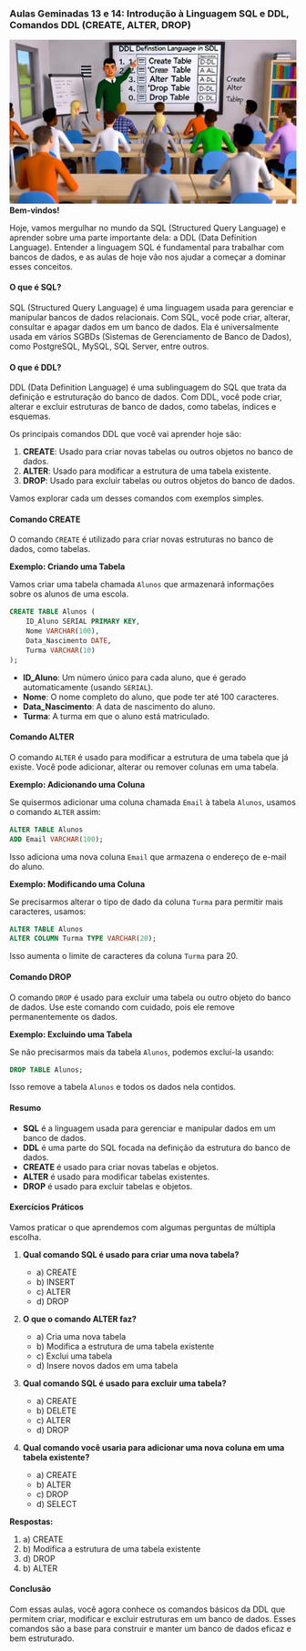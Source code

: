 ### Aulas Geminadas 13 e 14: Introdução à Linguagem SQL e DDL, Comandos DDL (CREATE, ALTER, DROP)
![](./assets/14.jpeg)
**Bem-vindos!**

Hoje, vamos mergulhar no mundo da SQL (Structured Query Language) e aprender sobre uma parte importante dela: a DDL (Data Definition Language). Entender a linguagem SQL é fundamental para trabalhar com bancos de dados, e as aulas de hoje vão nos ajudar a começar a dominar esses conceitos.

#### O que é SQL?

SQL (Structured Query Language) é uma linguagem usada para gerenciar e manipular bancos de dados relacionais. Com SQL, você pode criar, alterar, consultar e apagar dados em um banco de dados. Ela é universalmente usada em vários SGBDs (Sistemas de Gerenciamento de Banco de Dados), como PostgreSQL, MySQL, SQL Server, entre outros.

#### O que é DDL?

DDL (Data Definition Language) é uma sublinguagem do SQL que trata da definição e estruturação do banco de dados. Com DDL, você pode criar, alterar e excluir estruturas de banco de dados, como tabelas, índices e esquemas.

Os principais comandos DDL que você vai aprender hoje são:

1. **CREATE**: Usado para criar novas tabelas ou outros objetos no banco de dados.
2. **ALTER**: Usado para modificar a estrutura de uma tabela existente.
3. **DROP**: Usado para excluir tabelas ou outros objetos do banco de dados.

Vamos explorar cada um desses comandos com exemplos simples.

#### Comando CREATE

O comando `CREATE` é utilizado para criar novas estruturas no banco de dados, como tabelas.

**Exemplo: Criando uma Tabela**

Vamos criar uma tabela chamada `Alunos` que armazenará informações sobre os alunos de uma escola.

```sql
CREATE TABLE Alunos (
    ID_Aluno SERIAL PRIMARY KEY,
    Nome VARCHAR(100),
    Data_Nascimento DATE,
    Turma VARCHAR(10)
);
```

- **ID_Aluno**: Um número único para cada aluno, que é gerado automaticamente (usando `SERIAL`).
- **Nome**: O nome completo do aluno, que pode ter até 100 caracteres.
- **Data_Nascimento**: A data de nascimento do aluno.
- **Turma**: A turma em que o aluno está matriculado.

#### Comando ALTER

O comando `ALTER` é usado para modificar a estrutura de uma tabela que já existe. Você pode adicionar, alterar ou remover colunas em uma tabela.

**Exemplo: Adicionando uma Coluna**

Se quisermos adicionar uma coluna chamada `Email` à tabela `Alunos`, usamos o comando `ALTER` assim:

```sql
ALTER TABLE Alunos
ADD Email VARCHAR(100);
```

Isso adiciona uma nova coluna `Email` que armazena o endereço de e-mail do aluno.

**Exemplo: Modificando uma Coluna**

Se precisarmos alterar o tipo de dado da coluna `Turma` para permitir mais caracteres, usamos:

```sql
ALTER TABLE Alunos
ALTER COLUMN Turma TYPE VARCHAR(20);
```

Isso aumenta o limite de caracteres da coluna `Turma` para 20.

#### Comando DROP

O comando `DROP` é usado para excluir uma tabela ou outro objeto do banco de dados. Use este comando com cuidado, pois ele remove permanentemente os dados.

**Exemplo: Excluindo uma Tabela**

Se não precisarmos mais da tabela `Alunos`, podemos excluí-la usando:

```sql
DROP TABLE Alunos;
```

Isso remove a tabela `Alunos` e todos os dados nela contidos.

#### Resumo

- **SQL** é a linguagem usada para gerenciar e manipular dados em um banco de dados.
- **DDL** é uma parte do SQL focada na definição da estrutura do banco de dados.
- **CREATE** é usado para criar novas tabelas e objetos.
- **ALTER** é usado para modificar tabelas existentes.
- **DROP** é usado para excluir tabelas e objetos.

#### Exercícios Práticos

Vamos praticar o que aprendemos com algumas perguntas de múltipla escolha.

1. **Qual comando SQL é usado para criar uma nova tabela?**
   - a) CREATE
   - b) INSERT
   - c) ALTER
   - d) DROP

2. **O que o comando ALTER faz?**
   - a) Cria uma nova tabela
   - b) Modifica a estrutura de uma tabela existente
   - c) Exclui uma tabela
   - d) Insere novos dados em uma tabela

3. **Qual comando SQL é usado para excluir uma tabela?**
   - a) CREATE
   - b) DELETE
   - c) ALTER
   - d) DROP

4. **Qual comando você usaria para adicionar uma nova coluna em uma tabela existente?**
   - a) CREATE
   - b) ALTER
   - c) DROP
   - d) SELECT

**Respostas:**
1. a) CREATE
2. b) Modifica a estrutura de uma tabela existente
3. d) DROP
4. b) ALTER

#### Conclusão

Com essas aulas, você agora conhece os comandos básicos da DDL que permitem criar, modificar e excluir estruturas em um banco de dados. Esses comandos são a base para construir e manter um banco de dados eficaz e bem estruturado.